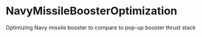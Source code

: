 # NavyMissileBoosterOptimization
Optimizing Navy missile booster to compare to pop-up booster thrust stack

